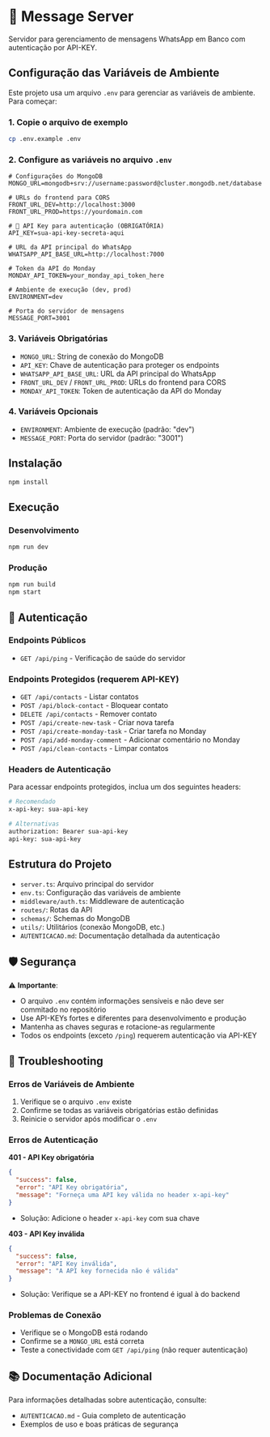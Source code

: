 # 🚀 Message Server

Servidor para gerenciamento de mensagens WhatsApp em Banco com autenticação por API-KEY.

## Configuração das Variáveis de Ambiente

Este projeto usa um arquivo `.env` para gerenciar as variáveis de ambiente. Para começar:

### 1. Copie o arquivo de exemplo

```bash
cp .env.example .env
```

### 2. Configure as variáveis no arquivo `.env`

```env
# Configurações do MongoDB
MONGO_URL=mongodb+srv://username:password@cluster.mongodb.net/database

# URLs do frontend para CORS
FRONT_URL_DEV=http://localhost:3000
FRONT_URL_PROD=https://yourdomain.com

# 🔐 API Key para autenticação (OBRIGATÓRIA)
API_KEY=sua-api-key-secreta-aqui

# URL da API principal do WhatsApp
WHATSAPP_API_BASE_URL=http://localhost:7000

# Token da API do Monday
MONDAY_API_TOKEN=your_monday_api_token_here

# Ambiente de execução (dev, prod)
ENVIRONMENT=dev

# Porta do servidor de mensagens
MESSAGE_PORT=3001
```

### 3. Variáveis Obrigatórias

- `MONGO_URL`: String de conexão do MongoDB
- `API_KEY`: Chave de autenticação para proteger os endpoints
- `WHATSAPP_API_BASE_URL`: URL da API principal do WhatsApp
- `FRONT_URL_DEV` / `FRONT_URL_PROD`: URLs do frontend para CORS
- `MONDAY_API_TOKEN`: Token de autenticação da API do Monday

### 4. Variáveis Opcionais

- `ENVIRONMENT`: Ambiente de execução (padrão: "dev")
- `MESSAGE_PORT`: Porta do servidor (padrão: "3001")

## Instalação

```bash
npm install
```

## Execução

### Desenvolvimento
```bash
npm run dev
```

### Produção
```bash
npm run build
npm start
```

## 🔐 Autenticação

### Endpoints Públicos
- `GET /api/ping` - Verificação de saúde do servidor

### Endpoints Protegidos (requerem API-KEY)
- `GET /api/contacts` - Listar contatos
- `POST /api/block-contact` - Bloquear contato
- `DELETE /api/contacts` - Remover contato
- `POST /api/create-new-task` - Criar nova tarefa
- `POST /api/create-monday-task` - Criar tarefa no Monday
- `POST /api/add-monday-comment` - Adicionar comentário no Monday
- `POST /api/clean-contacts` - Limpar contatos

### Headers de Autenticação

Para acessar endpoints protegidos, inclua um dos seguintes headers:

```bash
# Recomendado
x-api-key: sua-api-key

# Alternativas
authorization: Bearer sua-api-key
api-key: sua-api-key
```

## Estrutura do Projeto

- `server.ts`: Arquivo principal do servidor
- `env.ts`: Configuração das variáveis de ambiente
- `middleware/auth.ts`: Middleware de autenticação
- `routes/`: Rotas da API
- `schemas/`: Schemas do MongoDB
- `utils/`: Utilitários (conexão MongoDB, etc.)
- `AUTENTICACAO.md`: Documentação detalhada da autenticação

## 🛡️ Segurança

⚠️ **Importante**: 
- O arquivo `.env` contém informações sensíveis e não deve ser commitado no repositório
- Use API-KEYs fortes e diferentes para desenvolvimento e produção
- Mantenha as chaves seguras e rotacione-as regularmente
- Todos os endpoints (exceto `/ping`) requerem autenticação via API-KEY

## 🔧 Troubleshooting

### Erros de Variáveis de Ambiente
1. Verifique se o arquivo `.env` existe
2. Confirme se todas as variáveis obrigatórias estão definidas
3. Reinicie o servidor após modificar o `.env`

### Erros de Autenticação

**401 - API Key obrigatória**
```json
{
  "success": false,
  "error": "API Key obrigatória",
  "message": "Forneça uma API key válida no header x-api-key"
}
```
- Solução: Adicione o header `x-api-key` com sua chave

**403 - API Key inválida**
```json
{
  "success": false,
  "error": "API Key inválida",
  "message": "A API key fornecida não é válida"
}
```
- Solução: Verifique se a API-KEY no frontend é igual à do backend

### Problemas de Conexão
- Verifique se o MongoDB está rodando
- Confirme se a `MONGO_URL` está correta
- Teste a conectividade com `GET /api/ping` (não requer autenticação)

## 📚 Documentação Adicional

Para informações detalhadas sobre autenticação, consulte:
- `AUTENTICACAO.md` - Guia completo de autenticação
- Exemplos de uso e boas práticas de segurança
